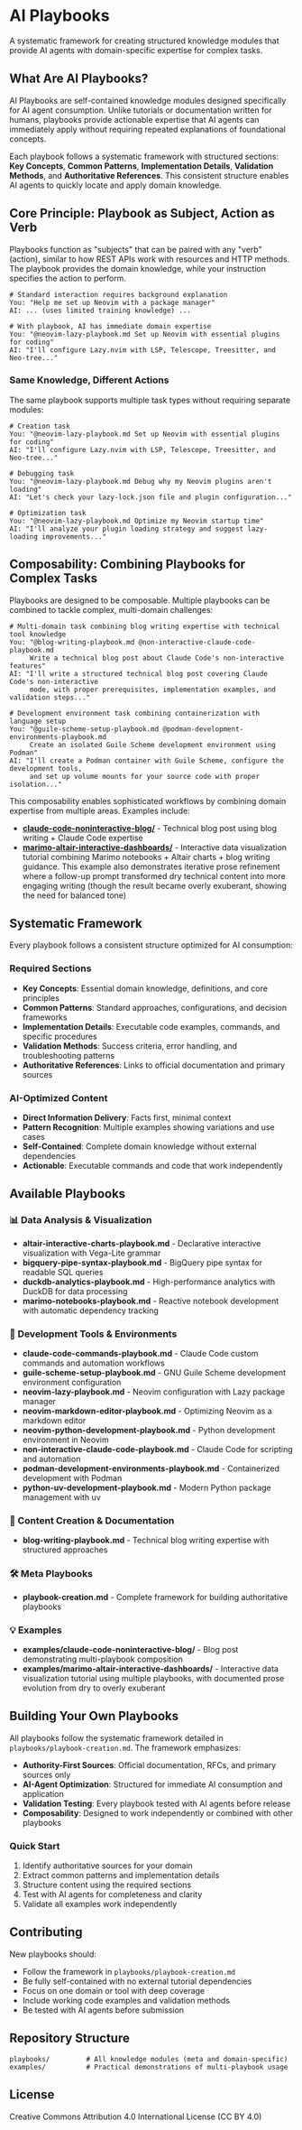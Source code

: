 # AI Playbooks

A systematic framework for creating structured knowledge modules that provide AI agents with domain-specific expertise for complex tasks.

## What Are AI Playbooks?

AI Playbooks are self-contained knowledge modules designed specifically for AI agent consumption. Unlike tutorials or documentation written for humans, playbooks provide actionable expertise that AI agents can immediately apply without requiring repeated explanations of foundational concepts.

Each playbook follows a systematic framework with structured sections: **Key Concepts**, **Common Patterns**, **Implementation Details**, **Validation Methods**, and **Authoritative References**. This consistent structure enables AI agents to quickly locate and apply domain knowledge.

## Core Principle: Playbook as Subject, Action as Verb

Playbooks function as "subjects" that can be paired with any "verb" (action), similar to how REST APIs work with resources and HTTP methods. The playbook provides the domain knowledge, while your instruction specifies the action to perform.

```
# Standard interaction requires background explanation
You: "Help me set up Neovim with a package manager"
AI: ... (uses limited training knowledge) ...

# With playbook, AI has immediate domain expertise
You: "@neovim-lazy-playbook.md Set up Neovim with essential plugins for coding"
AI: "I'll configure Lazy.nvim with LSP, Telescope, Treesitter, and Neo-tree..."
```

### Same Knowledge, Different Actions

The same playbook supports multiple task types without requiring separate modules:

```
# Creation task
You: "@neovim-lazy-playbook.md Set up Neovim with essential plugins for coding"
AI: "I'll configure Lazy.nvim with LSP, Telescope, Treesitter, and Neo-tree..."

# Debugging task
You: "@neovim-lazy-playbook.md Debug why my Neovim plugins aren't loading"
AI: "Let's check your lazy-lock.json file and plugin configuration..."

# Optimization task
You: "@neovim-lazy-playbook.md Optimize my Neovim startup time"  
AI: "I'll analyze your plugin loading strategy and suggest lazy-loading improvements..."
```

## Composability: Combining Playbooks for Complex Tasks

Playbooks are designed to be composable. Multiple playbooks can be combined to tackle complex, multi-domain challenges:

```
# Multi-domain task combining blog writing expertise with technical tool knowledge
You: "@blog-writing-playbook.md @non-interactive-claude-code-playbook.md 
     Write a technical blog post about Claude Code's non-interactive features"
AI: "I'll write a structured technical blog post covering Claude Code's non-interactive 
     mode, with proper prerequisites, implementation examples, and validation steps..."

# Development environment task combining containerization with language setup
You: "@guile-scheme-setup-playbook.md @podman-development-environments-playbook.md
     Create an isolated Guile Scheme development environment using Podman"
AI: "I'll create a Podman container with Guile Scheme, configure the development tools,
     and set up volume mounts for your source code with proper isolation..."
```

This composability enables sophisticated workflows by combining domain expertise from multiple areas. Examples include:

- **[claude-code-noninteractive-blog/](examples/claude-code-noninteractive-blog/)** - Technical blog post using blog writing + Claude Code expertise
- **[marimo-altair-interactive-dashboards/](examples/marimo-altair-interactive-dashboards/)** - Interactive data visualization tutorial combining Marimo notebooks + Altair charts + blog writing guidance. This example also demonstrates iterative prose refinement where a follow-up prompt transformed dry technical content into more engaging writing (though the result became overly exuberant, showing the need for balanced tone)

## Systematic Framework

Every playbook follows a consistent structure optimized for AI consumption:

### Required Sections
- **Key Concepts**: Essential domain knowledge, definitions, and core principles
- **Common Patterns**: Standard approaches, configurations, and decision frameworks  
- **Implementation Details**: Executable code examples, commands, and specific procedures
- **Validation Methods**: Success criteria, error handling, and troubleshooting patterns
- **Authoritative References**: Links to official documentation and primary sources

### AI-Optimized Content
- **Direct Information Delivery**: Facts first, minimal context
- **Pattern Recognition**: Multiple examples showing variations and use cases
- **Self-Contained**: Complete domain knowledge without external dependencies
- **Actionable**: Executable commands and code that work independently

## Available Playbooks

### 📊 Data Analysis & Visualization
- **altair-interactive-charts-playbook.md** - Declarative interactive visualization with Vega-Lite grammar
- **bigquery-pipe-syntax-playbook.md** - BigQuery pipe syntax for readable SQL queries
- **duckdb-analytics-playbook.md** - High-performance analytics with DuckDB for data processing
- **marimo-notebooks-playbook.md** - Reactive notebook development with automatic dependency tracking

### 🔧 Development Tools & Environments
- **claude-code-commands-playbook.md** - Claude Code custom commands and automation workflows
- **guile-scheme-setup-playbook.md** - GNU Guile Scheme development environment configuration
- **neovim-lazy-playbook.md** - Neovim configuration with Lazy package manager
- **neovim-markdown-editor-playbook.md** - Optimizing Neovim as a markdown editor
- **neovim-python-development-playbook.md** - Python development environment in Neovim
- **non-interactive-claude-code-playbook.md** - Claude Code for scripting and automation
- **podman-development-environments-playbook.md** - Containerized development with Podman
- **python-uv-development-playbook.md** - Modern Python package management with uv

### 📝 Content Creation & Documentation
- **blog-writing-playbook.md** - Technical blog writing expertise with structured approaches

### 🛠️ Meta Playbooks  
- **playbook-creation.md** - Complete framework for building authoritative playbooks

### 💡 Examples
- **examples/claude-code-noninteractive-blog/** - Blog post demonstrating multi-playbook composition
- **examples/marimo-altair-interactive-dashboards/** - Interactive data visualization tutorial using multiple playbooks, with documented prose evolution from dry to overly exuberant

## Building Your Own Playbooks

All playbooks follow the systematic framework detailed in `playbooks/playbook-creation.md`. The framework emphasizes:

- **Authority-First Sources**: Official documentation, RFCs, and primary sources only
- **AI-Agent Optimization**: Structured for immediate AI consumption and application
- **Validation Testing**: Every playbook tested with AI agents before release
- **Composability**: Designed to work independently or combined with other playbooks

### Quick Start
1. Identify authoritative sources for your domain
2. Extract common patterns and implementation details
3. Structure content using the required sections
4. Test with AI agents for completeness and clarity
5. Validate all examples work independently

## Contributing

New playbooks should:
- Follow the framework in `playbooks/playbook-creation.md`
- Be fully self-contained with no external tutorial dependencies
- Focus on one domain or tool with deep coverage
- Include working code examples and validation methods
- Be tested with AI agents before submission

## Repository Structure

```
playbooks/         # All knowledge modules (meta and domain-specific)
examples/          # Practical demonstrations of multi-playbook usage
```

## License

Creative Commons Attribution 4.0 International License (CC BY 4.0)
